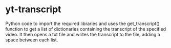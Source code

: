 # yt-transcript
Python code to import the required libraries and uses the get_transcript() function to get a list of dictionaries containing the transcript of the specified video. It then opens a txt file and writes the transcript to the file, adding a space between each list.
